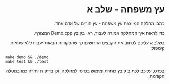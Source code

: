 <div dir="rtl" lang="he">

# עץ משפחה - שלב א

כתבו מחלקה המייצגת עץ משפחה - עץ הורים של אדם אחד.

כדי לראות איך המחלקה אמורה לעבוד, ראו בקובץ
Demo.cpp
המצורף.

בשלב א עליכם לכתוב את הקבצים הדרושים כך שהפקודות הבאות יעבדו ללא שגיאות קימפול:

<div dir='ltr'>

    make demo && ./demo
	make test && ./test

</div>

בפרט, עליכם לכתוב קובץ כותרת ומימוש בסיסי למחלקה, 
וכן בדיקות יחידה כמו במטלה הקודמת.

</div>